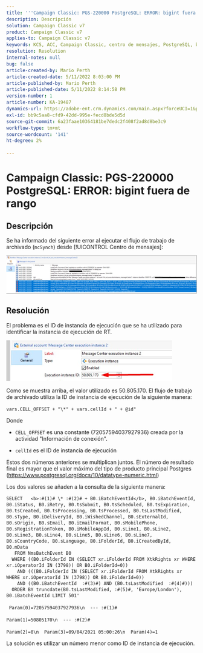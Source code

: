 ```yaml
---
title: '''Campaign Classic: PGS-220000 PostgreSQL: ERROR: bigint fuera de rango"'
description: Descripción
solution: Campaign Classic v7
product: Campaign Classic v7
applies-to: Campaign Classic v7
keywords: KCS, ACC, Campaign Classic, centro de mensajes, PostgreSQL, bigint
resolution: Resolution
internal-notes: null
bug: false
article-created-by: Mario Perth
article-created-date: 5/11/2022 8:03:00 PM
article-published-by: Mario Perth
article-published-date: 5/11/2022 8:14:58 PM
version-number: 1
article-number: KA-19487
dynamics-url: https://adobe-ent.crm.dynamics.com/main.aspx?forceUCI=1&pagetype=entityrecord&etn=knowledgearticle&id=7d927154-65d1-ec11-a7b5-00224809c556
exl-id: bb9c5aa8-cfd9-42dd-995e-fecd8bde5d5d
source-git-commit: 6a23faae10364181be7dedc2f408f2ad8d8be3c9
workflow-type: tm+mt
source-wordcount: '141'
ht-degree: 2%

---
```


# Campaign Classic: PGS-220000 PostgreSQL: ERROR: bigint fuera de rango

## Descripción


Se ha informado del siguiente error al ejecutar el flujo de trabajo de archivado (`mcSynch`) desde [!UICONTROL Centro de mensajes]:

![](assets/___9537defc-66d1-ec11-a7b5-00224809c556___.png)




## Resolución


El problema es el ID de instancia de ejecución que se ha utilizado para identificar la instancia de ejecución de RT.

![](assets/b19e48ed-65d1-ec11-a7b5-00224809c556.png)

Como se muestra arriba, el valor utilizado es 50.805.170. El flujo de trabajo de archivado utiliza la ID de instancia de ejecución de la siguiente manera:

`vars.CELL_OFFSET + "\*" + vars.cellId + " + @id"`

Donde

- `CELL_OFFSET` es una constante (72057594037927936) creada por la actividad &quot;Información de conexión&quot;.

- `cellId` es el ID de instancia de ejecución

Estos dos números anteriores se multiplican juntos. El número de resultado final es mayor que el valor máximo del tipo de producto principal Postgres (https://www.postgresql.org/docs/10/datatype-numeric.html)

Los dos valores se añaden a la consulta de la siguiente manera:

```
SELECT   <b>:#(1)# \* :#(2)# + B0.iBatchEventId</b>, B0.iBatchEventId, B0.iStatus, B0.iRetry, B0.tsSubmit, B0.tsScheduled, B0.tsExpiration, B0.tsCreated, B0.tsProcessing, B0.tsProcessed, B0.tsLastModified, B0.sType, B0.iDeliveryId, B0.iWishedChannel, B0.sExternalId, B0.sOrigin, B0.sEmail, B0.iEmailFormat, B0.sMobilePhone, B0.sRegistrationToken, B0.iMobileAppId, B0.sLine1, B0.sLine2, B0.sLine3, B0.sLine4, B0.sLine5, B0.sLine6, B0.sLine7, B0.sCountryCode, B0.sLanguage, B0.iFolderId, B0.iCreatedById, B0.mData 
   FROM NmsBatchEvent B0 
  WHERE ((B0.iFolderId IN (SELECT xr.iFolderId FROM XtkRights xr WHERE xr.iOperatorId IN (3798)) OR B0.iFolderId=0)) 
    AND (((B0.iFolderId IN (SELECT xr.iFolderId FROM XtkRights xr WHERE xr.iOperatorId IN (3798)) OR B0.iFolderId=0)) 
    AND ((B0.iBatchEventId  :#(3)#) AND (B0.tsLastModified  :#(4)#))) 
  ORDER BY truncdate(B0.tsLastModified, :#(5)#, 'Europe/London'), B0.iBatchEventId LIMIT 501' 
    
 Param(0)=72057594037927936\n  --- :#(1)#

Param(1)=50805170\n  --- :#(2)#

Param(2)=0\n  Param(3)=09/04/2021 05:00:26\n  Param(4)=1
```

La solución es utilizar un número menor como ID de instancia de ejecución.
